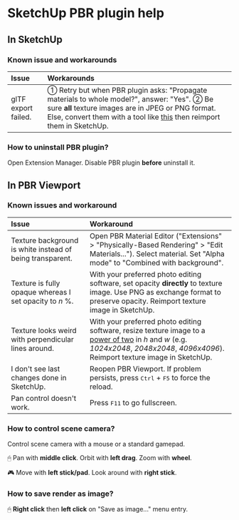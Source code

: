 
SketchUp PBR plugin help
========================

In SketchUp
-----------

### Known issue and workarounds

Issue | Workarounds
:--- | :---
glTF export failed. | ① Retry but when PBR plugin asks: "Propagate materials to whole model?", answer: "Yes". ② Be sure **all** texture images are in JPEG or PNG format. Else, convert them with a tool like [this](https://image.online-convert.com/convert-to-png) then reimport them in SketchUp.

### How to uninstall PBR plugin?

Open Extension Manager. Disable PBR plugin **before** uninstall it.

In PBR Viewport
---------------

### Known issues and workaround

Issue | Workaround
:--- | :---
Texture background is white instead of being transparent. | Open PBR Material Editor ("Extensions" > "Physically-Based Rendering" > "Edit Materials..."). Select material. Set "Alpha mode" to "Combined with background".
Texture is fully opaque whereas I set opacity to *n* %. | With your preferred photo editing software, set opacity **directly** to texture image. Use PNG as exchange format to preserve opacity. Reimport texture image in SketchUp.
Texture looks weird with perpendicular lines around. | With your preferred photo editing software, resize texture image to a [power of two](https://oeis.org/A000079/list) in *h* and *w* (e.g. *1024x2048*, *2048x2048*, *4096x4096*). Reimport texture image in SketchUp.
I don't see last changes done in SketchUp. | Reopen PBR Viewport. If problem persists, press <kbd>Ctrl</kbd> + <kbd>F5</kbd> to force the reload.
Pan control doesn't work. | Press <kbd>F11</kbd> to go fullscreen.

### How to control scene camera?

Control scene camera with a mouse or a standard gamepad.

🖱 Pan with **middle click**. Orbit with **left drag**. Zoom with **wheel**.

🎮 Move with **left stick/pad**. Look around with **right stick**.

### How to save render as image?

🖱 **Right click** then **left click** on "Save as image..." menu entry.
